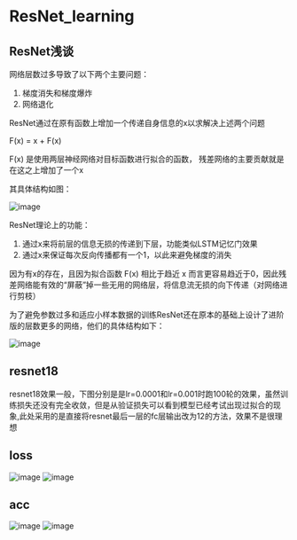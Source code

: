 # ResNet_learning

## ResNet浅谈
网络层数过多导致了以下两个主要问题：

1. 梯度消失和梯度爆炸
2. 网络退化

ResNet通过在原有函数上增加一个传递自身信息的x以求解决上述两个问题

F(x) = x + F(x)

F(x) 是使用两层神经网络对目标函数进行拟合的函数， 残差网络的主要贡献就是在这之上增加了一个x

其具体结构如图：

![image](https://user-images.githubusercontent.com/40969794/125481285-410923e3-3a30-43ee-b2d5-988a9ee497e9.png)

ResNet理论上的功能：
1. 通过x来将前层的信息无损的传递到下层，功能类似LSTM记忆门效果
2. 通过x来保证每次反向传播都有一个1，以此来避免梯度的消失

因为有x的存在，且因为拟合函数 F(x) 相比于趋近 x 而言更容易趋近于0，因此残差网络能有效的“屏蔽”掉一些无用的网络层，将信息流无损的向下传递（对网络进行剪枝）
  
为了避免参数过多和适应小样本数据的训练ResNet还在原本的基础上设计了进阶版的层数更多的网络，他们的具体结构如下：
  
![image](https://user-images.githubusercontent.com/40969794/125482497-4f748f11-30ba-4fa0-b801-62ba7a645388.png)


## resnet18
resnet18效果一般，下图分别是是lr=0.0001和lr=0.001时跑100轮的效果，虽然训练损失还没有完全收敛，但是从验证损失可以看到模型已经考试出现过拟合的现象,此处采用的是直接将resnet最后一层的fc层输出改为12的方法，效果不是很理想


loss
---

![image](https://user-images.githubusercontent.com/40969794/125670226-59acd1d4-fe1b-41f9-884b-b5caf79282e1.png)
![image](https://user-images.githubusercontent.com/40969794/125735039-8751aa14-648f-45cb-a337-8a8c6f375e87.png)


acc
---

![image](https://user-images.githubusercontent.com/40969794/125669715-390e1ba6-9623-4ffe-ad81-2db0d8f405ff.png)
![image](https://user-images.githubusercontent.com/40969794/125735053-2f845057-2d69-4615-8893-f1804bf3ca59.png)





